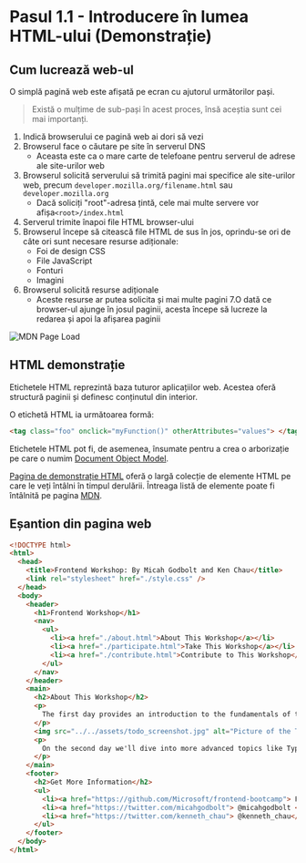 # Pasul 1.1 - Introducere în lumea  HTML-ului (Demonstrație)

## Cum lucrează web-ul

O simplă pagină web este afișată pe ecran cu ajutorul următorilor pași.

> Există o mulțime de sub-pași în acest proces, însă aceștia sunt cei mai importanți.

1. Indică browserului ce pagină web ai dori să vezi
2. Browserul face o căutare pe site în serverul DNS
   - Aceasta este ca o mare carte de telefoane pentru serverul de adrese ale site-urilor web
3. Browserul solicită serverului să trimită pagini mai specifice ale site-urilor web, precum `developer.mozilla.org/filename.html` sau `developer.mozilla.org`
   - Dacă soliciți "root"-adresa țintă, cele mai multe servere vor afișa`<root>/index.html`
4. Serverul trimite înapoi file HTML browser-ului 
5. Browserul începe să citească file HTML de sus în jos, oprindu-se ori de câte ori sunt necesare resurse adiționale:
   - Foi de design CSS 
   - File JavaScript
   - Fonturi
   - Imagini
6. Browserul solicită resurse adiționale
   - Aceste resurse ar putea solicita și mai multe pagini 
7.O dată ce browser-ul ajunge în josul paginii, acesta începe să lucreze la redarea și apoi la afișarea paginii

![MDN Page Load](https://user-images.githubusercontent.com/1434956/53033758-9da8d580-3426-11e9-9ab8-09f42ccab9a8.png)

## HTML demonstrație

Etichetele HTML reprezintă baza tuturor aplicațiilor web. Acestea oferă structură paginii și definesc conținutul din interior.

O etichetă HTML ia următoarea formă:

```html
<tag class="foo" onclick="myFunction()" otherAttributes="values"> </tag>
```
Etichetele HTML pot fi, de asemenea, însumate pentru a crea o arborizație pe care o numim [Document Object Model](https://developer.mozilla.org/en-US/docs/Web/API/Document_Object_Model/Introduction).

[Pagina de demonstrație HTML](https://microsoft.github.io/frontend-bootcamp/step1-01/demo) oferă o largă colecție de elemente HTML pe care le veți întâlni în timpul derulării. Întreaga listă de elemente poate fi întâlnită pe pagina [MDN](https://developer.mozilla.org/en-US/docs/Web/HTML/Element).

## Eșantion din pagina web

```html
<!DOCTYPE html>
<html>
  <head>
    <title>Frontend Workshop: By Micah Godbolt and Ken Chau</title>
    <link rel="stylesheet" href="./style.css" />
  </head>
  <body>
    <header>
      <h1>Frontend Workshop</h1>
      <nav>
        <ul>
          <li><a href="./about.html">About This Workshop</a></li>
          <li><a href="./participate.html">Take This Workshop</a></li>
          <li><a href="./contribute.html">Contribute to This Workshop</a></li>
        </ul>
      </nav>
    </header>
    <main>
      <h2>About This Workshop</h2>
      <p>
        The first day provides an introduction to the fundamentals of the web: HTML, CSS and JavaScript.
      </p>
      <img src="../../assets/todo_screenshot.jpg" alt="Picture of the Todo App we will build" />
      <p>
        On the second day we'll dive into more advanced topics like TypeScript, testing, and state management.
      </p>
    </main>
    <footer>
      <h2>Get More Information</h2>
      <ul>
        <li><a href="https://github.com/Microsoft/frontend-bootcamp"> Frontend Bootcamp </a></li>
        <li><a href="https://twitter.com/micahgodbolt"> @micahgodbolt </a></li>
        <li><a href="https://twitter.com/kenneth_chau"> @kenneth_chau</a></li>
      </ul>
    </footer>
  </body>
</html>
```
